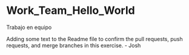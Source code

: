 # Work_Team_Hello_World
Trabajo en equipo 

Adding some text to the Readme file to confirm the pull requests, push requests, and merge branches in this exercise. - Josh
